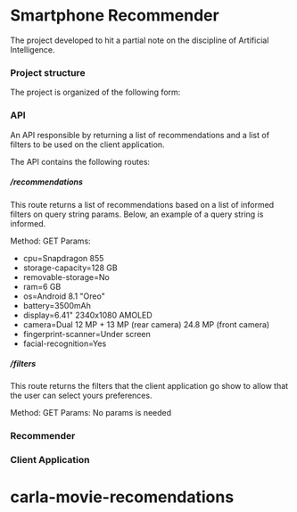 # Smartphone Recommender
The project developed to hit a partial note on the discipline of Artificial Intelligence.

### Project structure
The project is organized of the following form:

### API
An API responsible by returning a list of recommendations and a list of filters to be used on 
the client application.

The API contains the following routes:

##### /recommendations
This route returns a list of recommendations based on a list of informed filters on query string
params. Below, an example of a query string is informed.

Method: GET
Params:

* cpu=Snapdragon 855
* storage-capacity=128 GB
* removable-storage=No
* ram=6 GB
* os=Android 8.1 "Oreo"
* battery=3500mAh
* display=6.41" 2340x1080 AMOLED
* camera=Dual 12 MP + 13 MP (rear camera) 24.8 MP (front camera)
* fingerprint-scanner=Under screen
* facial-recognition=Yes

##### /filters
This route returns the filters that the client application go show to allow that the user can select
yours preferences.

Method: GET
Params: No params is needed

### Recommender

### Client Application
# carla-movie-recomendations
